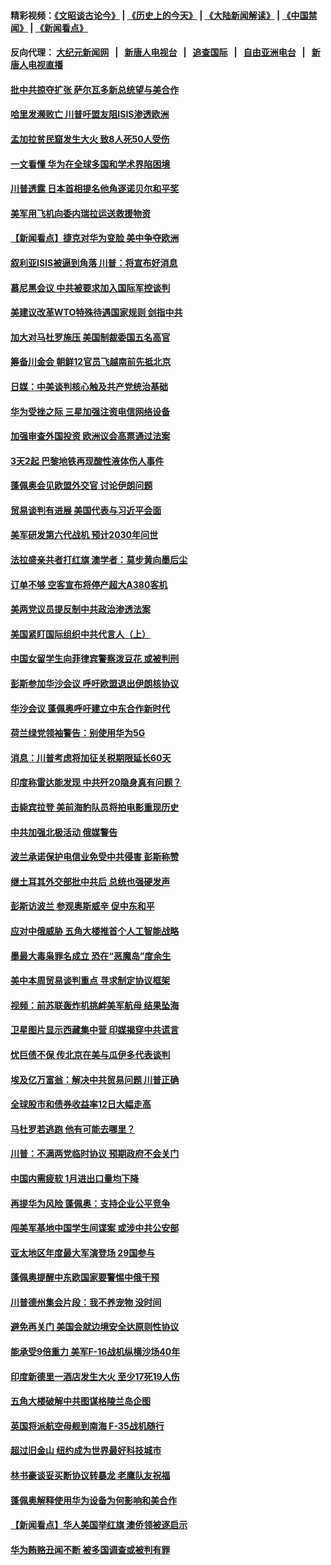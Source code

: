 #### 精彩视频：[《文昭谈古论今》](http://107.191.53.159/wenzhao) | [《历史上的今天》](http://107.191.53.159/today-in-history) | [《大陆新闻解读》](http://107.191.53.159/ntdtv-comedy) | [《中国禁闻》](http://107.191.53.159/ntdtv-news) | [《新闻看点》](http://107.191.53.159/news-insight) 

 #### 反向代理： [大纪元新闻网](http://107.191.53.159:10080/) &nbsp;&nbsp;|&nbsp;&nbsp; [新唐人电视台](http://107.191.53.159:8000/) &nbsp;&nbsp;|&nbsp;&nbsp; [追查国际](http://107.191.53.159:10010/) &nbsp;&nbsp;|&nbsp;&nbsp; [自由亚洲电台](http://107.191.53.159:9800/) &nbsp;&nbsp;|&nbsp;&nbsp; [新唐人电视直播](http://107.191.53.159/) 

#### [批中共掠夺扩张 萨尔瓦多新总统望与美合作](../pages/nsc418/n11050003.md?t=02171439) 

#### [哈里发濒败亡 川普吁盟友阻ISIS渗透欧洲](../pages/nsc418/n11051146.md?t=02171439) 

#### [孟加拉贫民窟发生大火 致8人死50人受伤](../pages/nsc418/n11051054.md?t=02171439) 

#### [一文看懂 华为在全球多国和学术界陷困境](../pages/nsc418/n11050269.md?t=02171439) 

#### [川普透露 日本首相提名他角逐诺贝尔和平奖](../pages/nsc418/n11050913.md?t=02171439) 

#### [美军用飞机向委内瑞拉运送救援物资](../pages/nsc418/n11050578.md?t=02171439) 

#### [【新闻看点】捷克对华为变脸 美中争夺欧洲](../pages/nsc418/n11050059.md?t=02171439) 

#### [叙利亚ISIS被逼到角落 川普：将宣布好消息](../pages/nsc418/n11050169.md?t=02171439) 

#### [慕尼黑会议 中共被要求加入国际军控谈判](../pages/nsc418/n11049858.md?t=02171439) 

#### [美建议改革WTO特殊待遇国家规则 剑指中共](../pages/nsc418/n11049527.md?t=02171439) 

#### [加大对马杜罗施压 美国制裁委国五名高官](../pages/nsc418/n11048312.md?t=02171439) 

#### [筹备川金会 朝鲜12官员飞越南前先抵北京](../pages/nsc418/n11048304.md?t=02171439) 

#### [日媒：中美谈判核心触及共产党统治基础](../pages/nsc418/n11048165.md?t=02171439) 

#### [华为受挫之际 三星加强注资电信网络设备](../pages/nsc418/n11047783.md?t=02171439) 

#### [加强审查外国投资 欧洲议会高票通过法案](../pages/nsc418/n11048074.md?t=02171439) 

#### [3天2起 巴黎地铁再现酸性液体伤人事件](../pages/nsc418/n11047974.md?t=02171439) 

#### [蓬佩奥会见欧盟外交官 讨论伊朗问题](../pages/nsc418/n11047592.md?t=02171439) 

#### [贸易谈判有进展 美国代表与习近平会面](../pages/nsc418/n11046943.md?t=02171439) 

#### [美军研发第六代战机 预计2030年问世](../pages/nsc418/n11046853.md?t=02171439) 

#### [法拉盛亲共者打红旗 澳学者：莫步黄向墨后尘](../pages/nsc418/n11044321.md?t=02171439) 

#### [订单不够 空客宣布将停产超大A380客机](../pages/nsc418/n11045504.md?t=02171439) 

#### [美两党议员提反制中共政治渗透法案](../pages/nsc418/n11045351.md?t=02171439) 

#### [美国紧盯国际组织中共代言人（上）](../pages/nsc418/n11042844.md?t=02171439) 

#### [中国女留学生向菲律宾警察泼豆花 或被判刑](../pages/nsc418/n11045199.md?t=02171439) 

#### [彭斯参加华沙会议 呼吁欧盟退出伊朗核协议](../pages/nsc418/n11045031.md?t=02171439) 

#### [华沙会议 蓬佩奥呼吁建立中东合作新时代](../pages/nsc418/n11044317.md?t=02171439) 

#### [荷兰绿党领袖警告：别使用华为5G](../pages/nsc418/n11042653.md?t=02171439) 

#### [消息：川普考虑将加征关税期限延长60天](../pages/nsc418/n11044512.md?t=02171439) 

#### [印度称雷达能发现 中共歼20隐身真有问题？](../pages/nsc418/n11044278.md?t=02171439) 

#### [击毙宾拉登 美前海豹队员将拍电影重现历史](../pages/nsc418/n11043977.md?t=02171439) 

#### [中共加强北极活动 俄媒警告](../pages/nsc418/n11042829.md?t=02171439) 

#### [波兰承诺保护电信业免受中共侵害 彭斯称赞](../pages/nsc418/n11042705.md?t=02171439) 

#### [继土耳其外交部批中共后 总统也强硬发声](../pages/nsc418/n11042777.md?t=02171439) 

#### [彭斯访波兰 参观奥斯威辛 促中东和平](../pages/nsc418/n11042477.md?t=02171439) 

#### [应对中俄威胁 五角大楼推首个人工智能战略](../pages/nsc418/n11042470.md?t=02171439) 

#### [墨最大毒枭罪名成立 恐在“恶魔岛”度余生](../pages/nsc418/n11042258.md?t=02171439) 

#### [美中本周贸易谈判重点 寻求制定协议框架](../pages/nsc418/n11041912.md?t=02171439) 

#### [视频：前苏联轰炸机挑衅美军航母 结果坠海](../pages/nsc418/n11041810.md?t=02171439) 

#### [卫星图片显示西藏集中营 印媒揭穿中共谎言](../pages/nsc418/n11041664.md?t=02171439) 

#### [忧巨债不保 传北京在美与瓜伊多代表谈判](../pages/nsc418/n11040772.md?t=02171439) 

#### [埃及亿万富翁：解决中共贸易问题 川普正确](../pages/nsc418/n11040351.md?t=02171439) 

#### [全球股市和债券收益率12日大幅走高](../pages/nsc418/n11040548.md?t=02171439) 

#### [马杜罗若逃跑 他有可能去哪里？](../pages/nsc418/n11040502.md?t=02171439) 

#### [川普：不满两党临时协议 预期政府不会关门](../pages/nsc418/n11040382.md?t=02171439) 

#### [中国内需疲软 1月进出口量均下降](../pages/nsc418/n11040021.md?t=02171439) 

#### [再提华为风险 蓬佩奥：支持企业公平竞争](../pages/nsc418/n11040198.md?t=02171439) 

#### [闯美军基地中国学生间谍案 或涉中共公安部](../pages/nsc418/n11040083.md?t=02171439) 

#### [亚太地区年度最大军演登场 29国参与](../pages/nsc418/n11039999.md?t=02171439) 

#### [蓬佩奥提醒中东欧国家要警惕中俄干预](../pages/nsc418/n11039745.md?t=02171439) 

#### [川普德州集会片段：我不养宠物 没时间](../pages/nsc418/n11039218.md?t=02171439) 

#### [避免再关门 美国会就边境安全达原则性协议](../pages/nsc418/n11039556.md?t=02171439) 

#### [能承受9倍重力 美军F-16战机纵横沙场40年](../pages/nsc418/n11039432.md?t=02171439) 

#### [印度新德里一酒店发生大火 至少17死19人伤](../pages/nsc418/n11039502.md?t=02171439) 

#### [五角大楼破解中共图谋格陵兰岛企图](../pages/nsc418/n11038368.md?t=02171439) 

#### [英国将派航空母舰到南海 F-35战机随行](../pages/nsc418/n11039035.md?t=02171439) 

#### [超过旧金山 纽约成为世界最好科技城市](../pages/nsc418/n11038537.md?t=02171439) 

#### [林书豪谈妥买断协议转暴龙 老鹰队友祝福](../pages/nsc418/n11038662.md?t=02171439) 

#### [蓬佩奥解释使用华为设备为何影响和美合作](../pages/nsc418/n11038282.md?t=02171439) 

#### [【新闻看点】华人美国举红旗 澳侨领被逐启示](../pages/nsc418/n11038210.md?t=02171439) 

#### [华为贿赂丑闻不断 被多国调查或被判有罪](../pages/nsc418/n11038028.md?t=02171439) 

